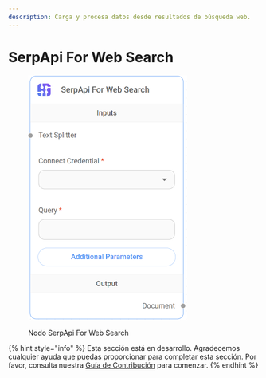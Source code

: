 ```yaml
---
description: Carga y procesa datos desde resultados de búsqueda web.
---
```


# SerpApi For Web Search

<figure><img src="../../../../.gitbook/assets/image (81).png" alt="" width="319"><figcaption><p>Nodo SerpApi For Web Search</p></figcaption></figure>

{% hint style="info" %}
Esta sección está en desarrollo. Agradecemos cualquier ayuda que puedas proporcionar para completar esta sección. Por favor, consulta nuestra [Guía de Contribución](../../../../contributing/) para comenzar.
{% endhint %}
